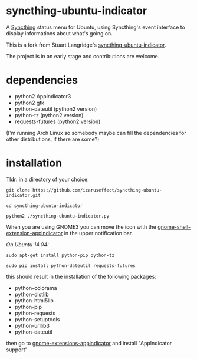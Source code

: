 syncthing-ubuntu-indicator
==========================

A [Syncthing] status menu for Ubuntu,
using Syncthing's event interface to display informations about what's going on.

This is a fork from Stuart Langridge's [syncthing-ubuntu-indicator].

The project is in an early stage and contributions are welcome.

dependencies
==========================

* python2 AppIndicator3
* python2 gtk 
* python-dateutil (python2 version)
* python-tz (python2 version)
* requests-futures (python2 version)


(I'm running Arch Linux so somebody maybe can fill the dependencies for other distributions, if there are some?)

installation
==========================
Tldr:
in a directory of your choice:

    git clone https://github.com/icaruseffect/syncthing-ubuntu-indicator.git
  
    cd syncthing-ubuntu-indicator
  
    python2 ./syncthing-ubuntu-indicator.py

When you are using GNOME3 you can move the icon with the [gnome-shell-extension-appindicator] in the upper notification bar. 


_On Ubuntu 14.04:_

    sudo apt-get install python-pip python-tz 
  
    sudo pip install python-dateutil requests-futures

  this should result in the installation of the following packages:
  * python-colorama
  * python-distlib
  * python-html5lib
  * python-pip
  * python-requests
  * python-setuptools
  * python-urllib3
  * python-dateutil

  then go to [gnome-extensions-appindicator] and install "AppIndicator support"





[Syncthing]: https://github.com/syncthing/syncthing

[syncthing-ubuntu-indicator]: https://github.com/stuartlangridge/syncthing-ubuntu-indicator

[gnome-shell-extension-appindicator]: https://github.com/rgcjonas/gnome-shell-extension-appindicator

[gnome-extensions-appindicator]: https://extensions.gnome.org/extension/615/appindicator-support/


